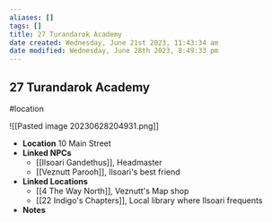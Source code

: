 ```yaml
---
aliases: []
tags: []
title: 27 Turandarok Academy
date created: Wednesday, June 21st 2023, 11:43:34 am
date modified: Wednesday, June 28th 2023, 8:49:33 pm
---
```


## 27 Turandarok Academy

#location

![[Pasted image 20230628204931.png]]

- **Location** 10 Main Street
- **Linked NPCs**
	- [[Ilsoari Gandethus]], Headmaster
	- [[Veznutt Parooh]], Ilsoari's best friend
- **Linked Locations**
	- [[4 The Way North]], Veznutt's Map shop
	- [[22 Indigo's Chapters]], Local library where Ilsoari frequents
- **Notes**
